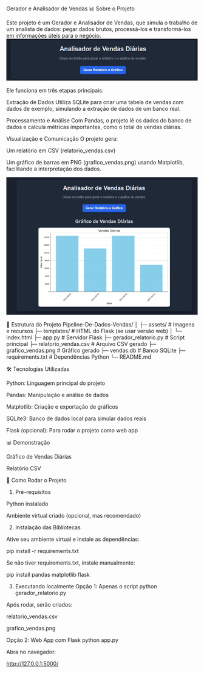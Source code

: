 Gerador e Analisador de Vendas 📊
Sobre o Projeto

Este projeto é um Gerador e Analisador de Vendas, que simula o trabalho de um analista de dados: pegar dados brutos, processá-los e transformá-los em informações úteis para o negócio.
![Gráfico de Vendas](assets/telagr.jpg)

Ele funciona em três etapas principais:

Extração de Dados
Utiliza SQLite para criar uma tabela de vendas com dados de exemplo, simulando a extração de dados de um banco real.

Processamento e Análise
Com Pandas, o projeto lê os dados do banco de dados e calcula métricas importantes, como o total de vendas diárias.

Visualização e Comunicação
O projeto gera:

Um relatório em CSV (relatorio_vendas.csv)

Um gráfico de barras em PNG (grafico_vendas.png) usando Matplotlib, facilitando a interpretação dos dados.

![Gráfico de Vendas](assets/gf.jpg)


📂 Estrutura do Projeto
Pipeline-De-Dados-Vendas/
│
├─ assets/                # Imagens e recursos
├─ templates/             # HTML do Flask (se usar versão web)
│   └─ index.html
├─ app.py                 # Servidor Flask
├─ gerador_relatorio.py   # Script principal
├─ relatorio_vendas.csv   # Arquivo CSV gerado
├─ grafico_vendas.png     # Gráfico gerado
├─ vendas.db              # Banco SQLite
├─ requirements.txt       # Dependências Python
└─ README.md

🛠️ Tecnologias Utilizadas

Python: Linguagem principal do projeto

Pandas: Manipulação e análise de dados

Matplotlib: Criação e exportação de gráficos

SQLite3: Banco de dados local para simular dados reais

Flask (opcional): Para rodar o projeto como web app

📊 Demonstração

Gráfico de Vendas Diárias


Relatório CSV


🚀 Como Rodar o Projeto
1. Pré-requisitos

Python instalado

Ambiente virtual criado (opcional, mas recomendado)

2. Instalação das Bibliotecas

Ative seu ambiente virtual e instale as dependências:

pip install -r requirements.txt


Se não tiver requirements.txt, instale manualmente:

pip install pandas matplotlib flask

3. Executando localmente
Opção 1: Apenas o script
python gerador_relatorio.py


Após rodar, serão criados:

relatorio_vendas.csv

grafico_vendas.png

Opção 2: Web App com Flask
python app.py


Abra no navegador:

http://127.0.0.1:5000/
